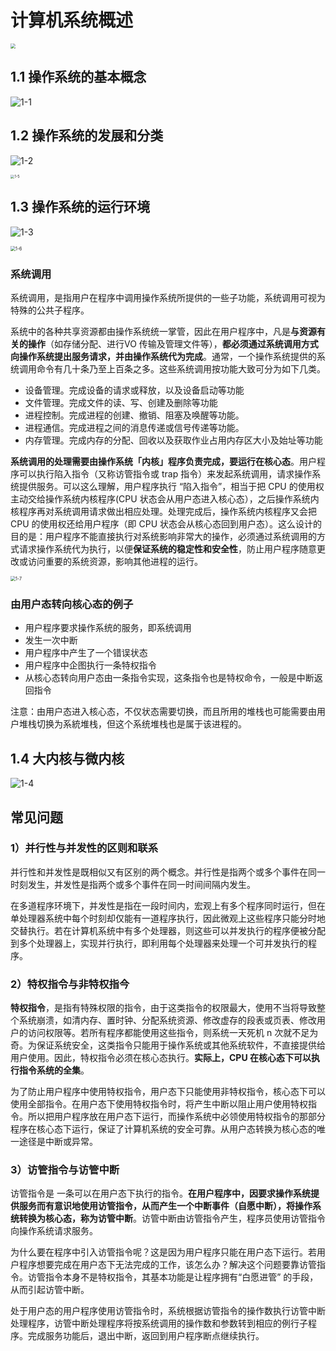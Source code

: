 # 计算机系统概述

<img src="./doc/1-0.png" style="zoom:50%;" />

## 1.1 操作系统的基本概念

![1-1](./doc/1-1.png)

## 1.2 操作系统的发展和分类

![1-2](./doc/1-2.png)

<img src="./doc/1-5.png" alt="1-5" style="zoom:40%;" />

## 1.3 操作系统的运行环境

![1-3](./doc/1-3.png)

<img src="./doc/1-6.png" alt="1-6" style="zoom:50%;" />

### 系统调用

系统调用，是指用户在程序中调用操作系统所提供的一些子功能，系统调用可视为特殊的公共子程序。

系统中的各种共享资源都由操作系统统一掌管，因此在用户程序中，凡是**与资源有关的操作**（如存储分配、进行VO 传输及管理文件等），**都必须通过系统调用方式向操作系统提出服务请求，并由操作系统代为完成**。通常，一个操作系统提供的系统调用命令有几十条乃至上百条之多。这些系统调用按功能大致可分为如下几类。

- 设备管理。完成设备的请求或释放，以及设备启动等功能
- 文件管理。完成文件的读、写、创建及删除等功能
- 进程控制。完成进程的创建、撤销、阻塞及唤醒等功能。
- 进程通信。完成进程之间的消息传递或信号传递等功能。
- 内存管理。完成内存的分配、回收以及获取作业占用内存区大小及始址等功能

**系统调用的处理需要由操作系统「内核」程序负责完成，要运行在核心态**。用户程序可以执行陷入指令（又称访管指令或 trap 指令）来发起系统调用，请求操作系统提供服务。可以这么理解，用户程序执行 “陷入指令”，相当于把 CPU 的使用权主动交给操作系统内核程序(CPU 状态会从用户态进入核心态），之后操作系统内核程序再对系统调用请求做出相应处理。处理完成后，操作系统内核程序又会把 CPU 的使用权还给用户程序（即 CPU 状态会从核心态回到用户态）。这么设计的目的是：用户程序不能直接执行对系统影响非常大的操作，必须通过系统调用的方式请求操作系统代为执行，以便**保证系统的稳定性和安全性**，防止用户程序随意更改或访问重要的系统资源，影响其他进程的运行。

<img src="./doc/1-7.png" alt="1-7" style="zoom:50%;" />

### 由用户态转向核心态的例子

- 用户程序要求操作系统的服务，即系统调用
- 发生一次中断
- 用户程序中产生了一个错误状态
- 用户程序中企图执行一条特权指令
- 从核心态转向用户态由一条指令实现，这条指令也是特权命令，一般是中断返回指令

注意：由用户态进入核心态，不仅状态需要切换，而且所用的堆栈也可能需要由用户堆栈切换为系統堆栈，但这个系统堆栈也是属于该进程的。

## 1.4 大内核与微内核

![1-4](./doc/1-4.png)

## 常见问题

### 1）并行性与并发性的区则和联系

并行性和并发性是既相似又有区别的两个概念。并行性是指两个或多个事件在同一时刻发生，并发性是指两个或多个事件在同一时间间隔内发生。

在多道程序环境下，并发性是指在一段时间内，宏观上有多个程序同时运行，但在单处理器系统中每个时刻却仅能有一道程序执行，因此微观上这些程序只能分时地交替执行。若在计算机系统中有多个处理器，则这些可以并发执行的程序便被分配到多个处理器上，实现并行执行，即利用每个处理器来处理一个可并发执行的程序。

### 2）特权指令与非特权指今

**特权指令**，是指有特殊权限的指令，由于这类指令的权限最大，使用不当将导致整个系统崩溃，如清内存、置时钟、分配系统资源、修改虚存的段表或页表、修改用户的访问权限等。若所有程序都能使用这些指令，则系统一天死机 n 次就不足为奇。为保证系统安全，这类指令只能用于操作系统或其他系统软件，不直接提供给用户使用。因此，特权指令必须在核心态执行。**实际上，CPU 在核心态下可以执行指令系统的全集**。

为了防止用户程序中使用特权指令，用户态下只能使用非特权指令，核心态下可以使用全部指令。在用户态下使用特权指令时，将产生中断以阻止用户使用特权指令。所以把用户程序放在用户态下运行，而操作系统中必领使用特权指令的那部分程序在核心态下运行，保证了计算机系统的安全可靠。从用户态转换为核心态的唯一途径是中断或异常。

### 3）访管指令与访管中断

访管指令是 一条可以在用户态下执行的指令。**在用户程序中，因要求操作系统提供服务而有意识地使用访管指令，从而产生一个中断事件（自愿中断），将操作系统转换为核心态，称为访管中断**。访管中断由访管指令产生，程序员使用访管指令向操作系统请求服务。

为什么要在程序中引入访管指令呢？这是因为用户程序只能在用户态下运行。若用户程序想要完成在用户态下无法完成的工作，该怎么办？解决这个问题要靠访管指令。访管指令本身不是特权指令，其基本功能是让程序拥有“白愿进管” 的手段，从而引起访管中断。

处于用户态的用户程序使用访管指令时，系统根据访管指令的操作数执行访管中断处理程序，访管中断处理程序将按系统调用的操作数和参数转到相应的例行子程序。完成服务功能后，退出中断，返回到用户程序断点继续执行。